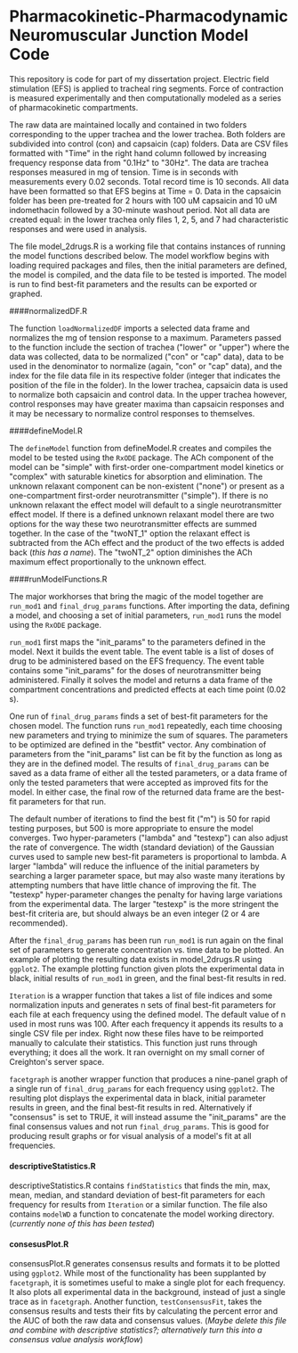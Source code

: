# Pharmacokinetic-Pharmacodynamic Neuromuscular Junction Model Code

This repository is code for part of my dissertation project.  Electric field stimulation (EFS) is applied to tracheal ring segments. Force of contraction is measured experimentally and then computationally modeled as a series of pharmacokinetic compartments.

The raw data are maintained locally and contained in two folders corresponding to the upper trachea and the lower trachea. Both folders are subdivided into control (con) and capsaicin (cap) folders.  Data are CSV files formatted with "Time" in the right hand column followed by increasing frequency response data from "0.1Hz" to "30Hz". The data are trachea responses measured in mg of tension. Time is in seconds with measurements every 0.02 seconds.  Total record time is 10 seconds.  All data have been formatted so that EFS begins at Time = 0. Data in the capsaicin folder has been pre-treated for 2 hours with 100 uM capsaicin and 10 uM indomethacin followed by a 30-minute washout period.  Not all data are created equal: in the lower trachea only files 1, 2, 5, and 7 had characteristic responses and were used in analysis.

The file model_2drugs.R is a working file that contains instances of running the model functions described below. The model workflow begins with loading required packages and files, then the initial parameters are defined, the model is compiled, and the data file to be tested is imported.  The model is run to find best-fit parameters and the results can be exported or graphed.

####normalizedDF.R

The function `loadNormalizedDF` imports a selected data frame and normalizes the mg of tension response to a maximum. Parameters passed to the function include the section of trachea ("lower" or "upper") where the data was collected, data to be normalized ("con" or "cap" data), data to be used in the denominator to normalize (again, "con" or "cap" data), and the index for the file data file in its respective folder (integer that indicates the position of the file in the folder). In the lower trachea, capsaicin data is used to normalize both capsaicin and control data.  In the upper trachea however, control responses may have greater maxima than capsaicin responses and it may be necessary to normalize control responses to themselves.

####defineModel.R

The `defineModel` function from defineModel.R creates and compiles the model to be tested using the `RxODE` package.  The ACh component of the model can be "simple" with first-order one-compartment model kinetics or "complex" with saturable kinetics for absorption and elimination. The unknown relaxant component can be non-existent ("none") or present as a one-compartment first-order neurotransmitter ("simple"). If there is no unknown relaxant the effect model will default to a single neurotransmitter effect model.  If there is a defined unknown relaxant model there are two options for the way these two neurotransmitter effects are summed together. In the case of the "twoNT_1" option the relaxant effect is subtracted from the ACh effect and the product of the two effects is added back (*this has a name*). The "twoNT_2" option diminishes the ACh maximum effect proportionally to the unknown effect.

####runModelFunctions.R

The major workhorses that bring the magic of the model together are `run_mod1` and `final_drug_params` functions. After importing the data, defining a model, and choosing a set of initial parameters, `run_mod1` runs the model using the `RxODE` package.

`run_mod1` first maps the "init_params" to the parameters defined in the model. Next it builds the event table.  The event table is a list of doses of drug to be administered based on the EFS frequency. The event table contains some "init_params" for the doses of neurotransmitter being administered. Finally it solves the model and returns a data frame of the compartment concentrations and predicted effects at each time point (0.02 s).

One run of `final_drug_params` finds a set of best-fit parameters for the chosen model.  The function runs `run_mod1` repeatedly, each time choosing new parameters and trying to minimize the sum of squares.  The parameters to be optimized are defined in the "bestfit" vector. Any combination of parameters from the "init_params" list can be fit by the function as long as they are in the defined model.  The results of `final_drug_params` can be saved as a data frame of either all the tested parameters, or a data frame of only the tested parameters that were accepted as improved fits for the model. In either case, the final row of the returned data frame are the best-fit parameters for that run.

The default number of iterations to find the best fit ("m") is 50 for rapid testing purposes, but 500 is more appropriate to ensure the model converges.  Two hyper-parameters ("lambda" and "testexp") can also adjust the rate of convergence.  The width (standard deviation) of the Gaussian curves used to sample new best-fit parameters is proportional to lambda.  A larger "lambda" will reduce the influence of the initial parameters by searching a larger parameter space, but may also waste many iterations by attempting numbers that have little chance of improving the fit.  The "testexp" hyper-parameter changes the penalty for having large variations from the experimental data.  The larger "testexp" is the more stringent the best-fit criteria are, but should always be an even integer (2 or 4 are recommended).

After the `final_drug_params` has been run `run_mod1` is run again on the final set of parameters to generate concentration vs. time data to be plotted.  An example of plotting the resulting data exists in model_2drugs.R using `ggplot2`. The example plotting function given plots the experimental data in black, initial results of `run_mod1` in green, and the final best-fit results in red.

`Iteration` is a wrapper function that takes a list of file indices and some normalization inputs and generates n sets of final best-fit parameters for each file at each frequency using the defined model.   The default value of n used in most runs was 100. After each frequency it appends its results to a single CSV file per index. Right now these files have to be reimported manually to calculate their statistics. This function just runs through everything; it does all the work.  It ran overnight on my small corner of Creighton's server space.

`facetgraph` is another wrapper function that produces a nine-panel graph of a single run of `final_drug_params` for each frequency using `ggplot2`. The resulting plot displays the experimental data in black, initial parameter results in green, and the final best-fit results in red. Alternatively if "consensus" is set to TRUE, it will instead assume the "init_params" are the final consensus values and not run `final_drug_params`. This is good for producing result graphs or for visual analysis of a model's fit at all frequencies.

#### descriptiveStatistics.R

descriptiveStatistics.R contains `findStatistics` that finds the min, max, mean, median, and standard deviation of best-fit parameters for each frequency for results from `Iteration` or a similar function. The file also contains `modelWD` a function to concatenate the model working directory. (*currently none of this has been tested*)

#### consesusPlot.R

consensusPlot.R generates consensus results and formats it to be plotted using `ggplot2`. While most of the functionality has been supplanted by `facetgraph`, it is sometimes useful to make a single plot for each frequency. It also plots all experimental data in the background, instead of just a single trace as in `facetgraph`.  Another function, `testConsensusFit`, takes the consensus results and tests their fits by calculating the percent error and the AUC of both the raw data and consensus values. (*Maybe delete this file and combine with descriptive statistics?; alternatively turn this into a consensus value analysis workflow*)
